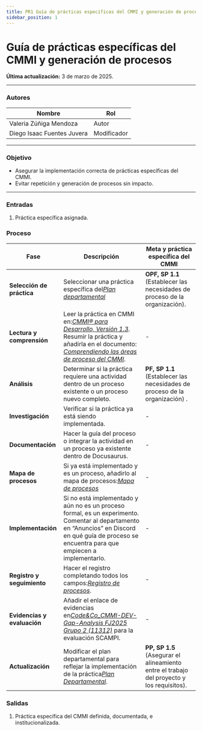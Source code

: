 ```yaml
---
title: PR1 Guía de prácticas específicas del CMMI y generación de procesos
sidebar_position: 1
---
```


# Guía de prácticas específicas del CMMI y generación de procesos

**Última actualización:** 3 de marzo de 2025.

---

### Autores

| Nombre                     | Rol         |
| -------------------------- | ----------- |
| Valeria Zúñiga Mendoza     | Autor       |
| Diego Isaac Fuentes Juvera | Modificador |

---

### Objetivo

- Asegurar la implementación correcta de prácticas específicas del CMMI.
- Evitar repetición y generación de procesos sin impacto.

---

### Entradas

1. Práctica específica asignada.

### Proceso

| Fase                        | Descripción                                                                                                                                                                                                                                                                                                                                            | Meta y práctica específica del CMMI                                                       |
| --------------------------- | ------------------------------------------------------------------------------------------------------------------------------------------------------------------------------------------------------------------------------------------------------------------------------------------------------------------------------------------------------ | ----------------------------------------------------------------------------------------- |
| **Selección de práctica**   | Seleccionar una práctica específica del<u>_[Plan departamental](https://docs.google.com/spreadsheets/d/1eTiN_r1-Mm11OrqFt4T_miCeuI83M9zV5oTAhV1rUso/edit?usp=sharing)_ </u>                                                                                                                                                                            | **OPF, SP 1.1** (Establecer las necesidades de proceso de la organización).               |
| **Lectura y comprensión**   | Leer la práctica en CMMI en:<u>_[CMMI® para Desarrollo, Versión 1.3](https://insights.sei.cmu.edu/documents/87/2010_019_001_28782.pdf)_</u>. Resumir la práctica y añadirla en el documento: <u>_[Comprendiendo las áreas de proceso del CMMI](https://docs.google.com/document/d/19lSwMuoRpzJko4hnMJNj_W6A81tCjo35x_u47YBxRyw/edit?usp=sharing)_</u>. | -                                                                                         |
| **Análisis**                | Determinar si la práctica requiere una actividad dentro de un proceso existente o un proceso nuevo completo.                                                                                                                                                                                                                                           | **PF, SP 1.1** (Establecer las necesidades de proceso de la organización) .               |
| **Investigación**           | Verificar si la práctica ya está siendo implementada.                                                                                                                                                                                                                                                                                                  | -                                                                                         |
| **Documentación**           | Hacer la guía del proceso o integrar la actividad en un proceso ya existente dentro de Docusaurus.                                                                                                                                                                                                                                                     | -                                                                                         |
| **Mapa de procesos**        | Si ya está implementado y es un proceso, añadirlo al mapa de procesos:<u>_[Mapa de procesos](https://docs.google.com/drawings/d/18ZwTSSonobQVJMhQZP2_13EgN5SdL2d8qCYpkC7VBFI/edit?usp=sharing)_</u>                                                                                                                                                    | -                                                                                         |
| **Implementación**          | Si no está implementado y aún no es un proceso formal, es un experimento. Comentar al departamento en “Anuncios” en Discord en qué guía de proceso se encuentra para que empiecen a implementarlo.                                                                                                                                                     | -                                                                                         |
| **Registro y seguimiento**  | Hacer el registro completando todos los campos:<u>_[Registro de procesos](https://docs.google.com/spreadsheets/d/18SHmBFPBfMzNBGKS2MCTInfWZjIuCaOdzfeRAsxTqlY/edit?usp=sharing)_</u>.                                                                                                                                                                  | -                                                                                         |
| **Evidencias y evaluación** | Añadir el enlace de evidencias en<u>_[Code&Co_CMMI-DEV-Gap-Analysis FJ2025 Grupo 2 (11312)](https://docs.google.com/spreadsheets/d/1hW2CMK-EKuXaOXwrbGjtfbg8v-DST-pHOJA2ZV5LNhk/edit?usp=sharing)_</u> para la evaluación SCAMPI.                                                                                                                      | -                                                                                         |
| **Actualización**           | Modificar el plan departamental para reflejar la implementación de la práctica<u>_[Plan Departamental](https://docs.google.com/spreadsheets/d/1eTiN_r1-Mm11OrqFt4T_miCeuI83M9zV5oTAhV1rUso/edit?usp=sharing)_</u>.                                                                                                                                     | **PP, SP 1.5** (Asegurar el alineamiento entre el trabajo del proyecto y los requisitos). |

### Salidas

1. Práctica específica del CMMI definida, documentada, e institucionalizada.
